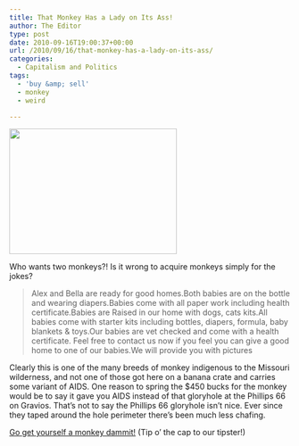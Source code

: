 ```yaml
---
title: That Monkey Has a Lady on Its Ass!
author: The Editor
type: post
date: 2010-09-16T19:00:37+00:00
url: /2010/09/16/that-monkey-has-a-lady-on-its-ass/
categories:
  - Capitalism and Politics
tags:
  - 'buy &amp; sell'
  - monkey
  - weird

---
```

[<img class="alignright size-full wp-image-6782" title="monkey on a lady" src="http://media.punchingkitty.com/wordpress/2010/09/17592329-20740647-large.jpeg" alt="" width="300" height="225" />][1]

Who wants two monkeys?! Is it wrong to acquire monkeys simply for the jokes?

> Alex and Bella are ready for good homes.Both babies are on the bottle and wearing diapers.Babies come with all paper work including health certificate.Babies are Raised in our home with dogs, cats kits.All babies come with starter kits including bottles, diapers, formula, baby blankets & toys.Our babies are vet checked and come with a health certificate. Feel free to contact us now if you feel you can give a good home to one of our babies.We will provide you with pictures

Clearly this is one of the many breeds of monkey indigenous to the Missouri wilderness, and not one of those got here on a banana crate and carries some variant of AIDS. One reason to spring the $450 bucks for the monkey would be to say it gave you AIDS instead of that gloryhole at the Phillips 66 on Gravios. That&#8217;s not to say the Phillips 66 gloryhole isn&#8217;t nice. Ever since they taped around the hole perimeter there&#8217;s been much less chafing.

<a href="http://thelist.ca.kaango.com/ads/viewad?adid=17592329" target="_blank">Go get yourself a monkey dammit!</a> (Tip o&#8217; the cap to our tipster!)

 [1]: http://media.punchingkitty.com/wordpress/2010/09/17592329-20740647-large.jpeg